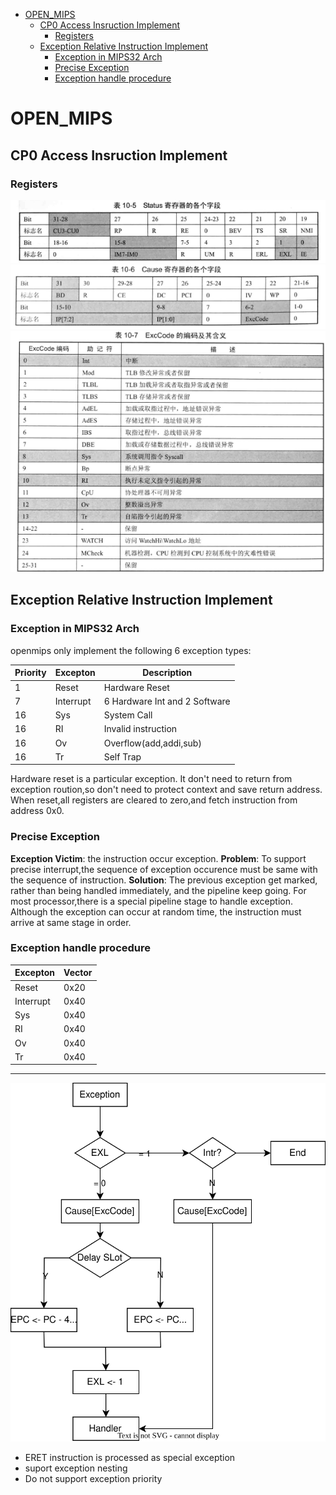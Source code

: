 <!-- @import "[TOC]" {cmd="toc" depthFrom=1 depthTo=6 orderedList=false} -->

<!-- code_chunk_output -->

- [OPEN\_MIPS](#open_mips)
  - [CP0 Access Insruction Implement](#cp0-access-insruction-implement)
    - [Registers](#registers)
  - [Exception Relative Instruction Implement](#exception-relative-instruction-implement)
    - [Exception in MIPS32 Arch](#exception-in-mips32-arch)
    - [Precise Exception](#precise-exception)
    - [Exception handle procedure](#exception-handle-procedure)

<!-- /code_chunk_output -->

# OPEN_MIPS

## CP0 Access Insruction Implement

### Registers

![alt](./media/cp0_status_reg.png)
![alt](./media/cp0_cause_reg.png)
![alt](./media/exccode.png)

## Exception Relative Instruction Implement

### Exception in MIPS32 Arch

openmips only implement the following 6 exception types:

| Priority | Excepton  | Description |
|----------|-----------|-------------|
|1        | Reset |  Hardware Reset           |
|7        | Interrupt |  6 Hardware Int and 2 Software           |
| 16       | Sys       |  System Call           |
| 16       | RI        |  Invalid instruction           |
| 16       | Ov        |   Overflow(add,addi,sub)          |
| 16       | Tr        |  Self Trap           |

Hardware reset is a particular exception. It don't need to return from exception
roution,so don't need to protect context and save return address. When reset,all
registers are cleared to zero,and fetch instruction from address 0x0.

### Precise Exception

**Exception Victim**: the instruction occur exception.
**Problem**: To support precise interrupt,the sequence of exception occurence must be same with the sequence of instruction.
**Solution**: The previous exception get marked, rather than being handled immediately, and the pipeline keep going.
For most processor,there is a special pipeline stage to handle exception.
Although the exception can occur at random time, the instruction must arrive at same stage in order.

### Exception handle procedure

| Excepton  | Vector |
|----------------|-----------|
| Reset       |   0x20        |
| Interrupt   | 0x40           |
| Sys          | 0x40           |
| RI            |  0x40           |
| Ov           |   0x40         |
| Tr            |  0x40           |

***
![alt](media/exception_handle_routine.svg "exception_handle_routine")

- ERET instruction is processed as special exception
- suport exception nesting
- Do not support exception priority
